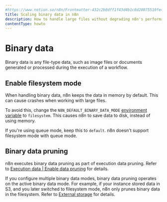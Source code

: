 ```yaml
---
#https://www.notion.so/n8n/Frontmatter-432c2b8dff1f43d4b1c8d20075510fe4
title: Scaling binary data in n8n
description: How to handle large files without degrading n8n's performance.
contentType: howto
---
```


# Binary data

Binary data is any file-type data, such as image files or documents generated or processed during the execution of a workflow. 

## Enable filesystem mode

When handling binary data, n8n keeps the data in memory by default. This can cause crashes when working with large files. 

To avoid this, change the `N8N_DEFAULT_BINARY_DATA_MODE` [environment variable](/hosting/configuration/environment-variables.md#binary-data) to `filesystem`. This causes n8n to save data to disk, instead of using memory.

If you're using queue mode, keep this to `default`. n8n doesn't support filesystem mode with queue mode.

## Binary data pruning

n8n executes binary data pruning as part of execution data pruning. Refer to [Execution data | Enable data pruning](/hosting/scaling/execution-data.md#enable-data-pruning) for details. 

If you configure multiple binary data modes, binary data pruning operates on the active binary data mode. For example, if your instance stored data in S3, and you later switched to filesystem mode, n8n only prunes binary data in the filesystem. Refer to [External storage](/hosting/scaling/external-storage.md#usage) for details. 
